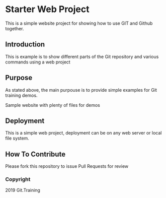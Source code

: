 # Starter Web Project

This is a simple website project for showing how to use GIT and Github together.

## Introduction

This is example is to show different parts of the Git repository and various commands using a web project

## Purpose

As stated above, the main purpouse is to provide simple examples for Git training demos. 

Sample website with plenty of files for demos

## Deployment

This is a simple web project, deployment can be on any web server or local file system.

## How To Contribute

Please fork this repository to issue Pull Requests for review

### Copyright

2019 Git.Training